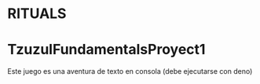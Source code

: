 # RITUALS
# TzuzulFundamentalsProyect1
Este juego es una aventura de texto en consola (debe ejecutarse con deno)
